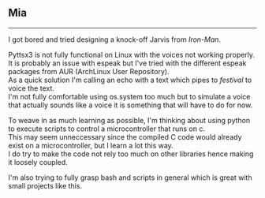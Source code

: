 ## Mia
---
I got bored and tried designing a knock-off Jarvis from *Iron-Man*.  
  
Pyttsx3 is not fully functional on Linux with the voices not working properly.  
It is probably an issue with espeak but I've tried with the different espeak packages from AUR (ArchLinux User Repository).  
As a quick solution I'm calling an echo with a text which pipes to *festival* to voice the text.  
I'm not fully comfortable using os.system too much but to simulate a voice that actually sounds like a voice it is something that will have to do for now.  
  
To weave in as much learning as possible, I'm thinking about using python to execute scripts to control a microcontroller that runs on c.  
This may seem unneccessary since the compiled C code would already exist on a microcontroller, but I learn a lot this way.  
I do try to make the code not rely too much on other libraries hence making it loosely coupled.  

I'm also trying to fully grasp bash and scripts in general which is great with small projects like this.  
